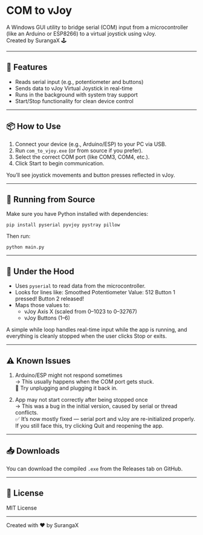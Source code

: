 COM to vJoy
===========

A Windows GUI utility to bridge serial (COM) input from a microcontroller (like an Arduino or ESP8266) to a virtual joystick using vJoy.  
Created by SurangaX 🕹️

----------------------
🚀 Features
----------------------

- Reads serial input (e.g., potentiometer and buttons)
- Sends data to vJoy Virtual Joystick in real-time
- Runs in the background with system tray support
- Start/Stop functionality for clean device control

----------------------
📦 How to Use
----------------------

1. Connect your device (e.g., Arduino/ESP) to your PC via USB.
2. Run `com_to_vjoy.exe` (or from source if you prefer).
3. Select the correct COM port (like COM3, COM4, etc.).
4. Click Start to begin communication.

You’ll see joystick movements and button presses reflected in vJoy.

----------------------
📂 Running from Source
----------------------

Make sure you have Python installed with dependencies:

    pip install pyserial pyvjoy pystray pillow

Then run:

    python main.py

----------------------
🧠 Under the Hood
----------------------

- Uses `pyserial` to read data from the microcontroller.
- Looks for lines like:
      Smoothed Potentiometer Value: 512
      Button 1 pressed!
      Button 2 released!
- Maps those values to:
    - vJoy Axis X (scaled from 0–1023 to 0–32767)
    - vJoy Buttons (1–6)

A simple while loop handles real-time input while the app is running, and everything is cleanly stopped when the user clicks Stop or exits.

----------------------
⚠️ Known Issues
----------------------

1. Arduino/ESP might not respond sometimes  
   → This usually happens when the COM port gets stuck.  
   🔌 Try unplugging and plugging it back in.

2. App may not start correctly after being stopped once  
   → This was a bug in the initial version, caused by serial or thread conflicts.  
   ✅ It’s now mostly fixed — serial port and vJoy are re-initialized properly.  
   If you still face this, try clicking Quit and reopening the app.

----------------------
📥 Downloads
----------------------

You can download the compiled `.exe` from the Releases tab on GitHub.

----------------------
📃 License
----------------------

MIT License

----------------------

Created with ❤️ by SurangaX
